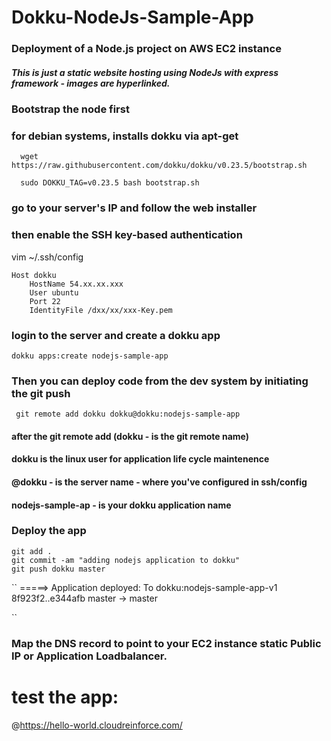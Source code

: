# Dokku-NodeJs-Sample-App
### Deployment of a Node.js project on AWS EC2 instance
##### This is just a static website hosting using NodeJs with express framework - images are hyperlinked.
### Bootstrap the node first
### for debian systems, installs dokku via apt-get
```
  wget https://raw.githubusercontent.com/dokku/dokku/v0.23.5/bootstrap.sh

  sudo DOKKU_TAG=v0.23.5 bash bootstrap.sh
```
 ### go to your server's IP and follow the web installer

### then enable the SSH key-based authentication
vim ~/.ssh/config
```
Host dokku
    HostName 54.xx.xx.xxx
    User ubuntu
    Port 22
    IdentityFile /dxx/xx/xxx-Key.pem
```
### login to the server and create a dokku app
```
dokku apps:create nodejs-sample-app

```

### Then you can deploy code from the dev system by initiating the git push
```
 git remote add dokku dokku@dokku:nodejs-sample-app

```
 #### after the git remote add (dokku - is the git remote name)
 #### dokku is the linux user for application life cycle maintenence
 #### @dokku - is the server name - where you've configured in ssh/config
 #### nodejs-sample-ap - is your dokku application name 
 
### Deploy the app
 ```
 git add .
 git commit -am "adding nodejs application to dokku"
 git push dokku master
 ```
 ``
=====> Application deployed:
To dokku:nodejs-sample-app-v1
   8f923f2..e344afb  master -> master
   
``
### Map the DNS record to point to your EC2 instance static Public IP or Application Loadbalancer.

# test the app:
   @https://hello-world.cloudreinforce.com/
